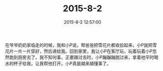 ﻿---
title: "2015-8-2"
date: 2015-8-2 12:57:00
tags:
categories: 爸爸
---
在爷爷奶奶家临走的时候，我和小P说，帮爸爸把雪花片都收拾起来，小P就把雪花片一片一片穿好，然后递给我。回到家里，我让小P在客厅玩，玩着玩着小P忽然跑到厨房去了。我不知何事，正要跟过去时，小P蹦蹦蹦跑过来，拿着他平时喝水的杯子给我，让我帮他打开。小P真是越来越懂事了。 ​​​​ 